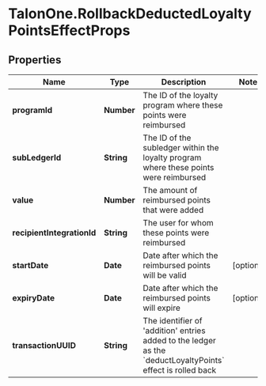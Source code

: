 # TalonOne.RollbackDeductedLoyaltyPointsEffectProps

## Properties

Name | Type | Description | Notes
------------ | ------------- | ------------- | -------------
**programId** | **Number** | The ID of the loyalty program where these points were reimbursed | 
**subLedgerId** | **String** | The ID of the subledger within the loyalty program where these points were reimbursed | 
**value** | **Number** | The amount of reimbursed points that were added | 
**recipientIntegrationId** | **String** | The user for whom these points were reimbursed | 
**startDate** | **Date** | Date after which the reimbursed points will be valid | [optional] 
**expiryDate** | **Date** | Date after which the reimbursed points will expire | [optional] 
**transactionUUID** | **String** | The identifier of &#39;addition&#39; entries added to the ledger as the &#x60;deductLoyaltyPoints&#x60; effect is rolled back | 


